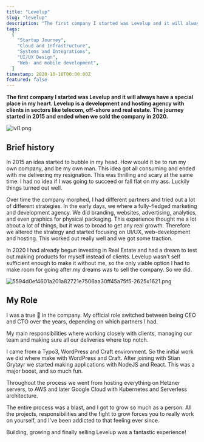 ```yaml
---
title: "Levelup"
slug: "levelup"
description: "The first company I started was Levelup and it will always have a special place in my heart. Levelup is a development and hosting agency with clients in sectors like telecom, off-shore and real estate. The journey started in 2015 and ended when we sold the company in 2020."
tags:
  [
    "Startup Journey",
    "Cloud and Infrastructure",
    "Systems and Integrations",
    "UI/UX Design",
    "Web- and mobile development",
  ]
timestamp: 2020-10-10T00:00:00Z
featured: false
---
```


**The first company I started was Levelup and it will always have a special place in my heart. Levelup is a development and hosting agency with clients in sectors like telecom, off-shore and real estate. The journey started in 2015 and ended when we sold the company in 2020.**

![lvl1.png](/projects/levelup/lvl1.png)

## Brief history

In 2015 an idea started to bubble in my head. How would it be to run my own company, and be my own man. This idea got all consuming and ended with me delivering my resignation. This was thrilling and scary at the same time. I had no idea if I was going to succeed or fall flat on my ass. Luckily things turned out well.

Over time the company morphed, I had different partners and tried out a lot of different strategies. In the early days, we where a fully-fledged marketing and development agency. We did branding, websites, advertising, analytics, and even graphics for physical packaging. This experience thought me a lot about a lot of things, but it was to broad to get any real growth. Therefore we altered the strategy and started focusing on UI/UX, web-development and hosting. This worked out really well and we got some traction.

In 2020 I had already begun investing in Real Estate and had a dream to test out making products for myself instead of clients. Levelup wasn't self sufficient enough to make it without me, so the only viable option I had to make room for going after my dreams was to sell the company. So we did.

![5594d0ef4601a201a82721e7506aa30ff45a75f5-2625x1621.png](/projects/levelup/5594d0ef4601a201a82721e7506aa30ff45a75f5-2625x1621.png)

## My Role

I was a true 🥔 in the company. My official role switched between being CEO and CTO over the years, depending on which partners I had.

My main responsibilities where working closely with clients, managing our team and making sure all our deliveries where top notch.

I came from a Typo3, WordPress and Craft environment. So the initial work we did where make with WordPress and Craft. After joining with Stian Grytøyr we started making applications with NodeJS and React. This was a major boost, and so much fun.

Throughout the process we went from hosting everything on Hetzner servers, to AWS and later Google Cloud with Kubernetes and Serverless architecture.

The entire process was a blast, and I got to grow so much as a person. All the projects, responsibilities and the fight to grow forces you to really work on yourself, and I've been addicted to that feeling ever since.

Building, growing and finally selling Levelup was a fantastic experience!
